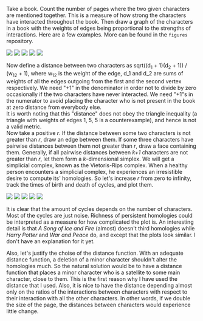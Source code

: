 Take a book. Count the number of pages where the two given characters are mentioned together. This is a measure of how strong the characters have interacted throughout the book. Then draw a graph of the characters in a book with the weights of edges being proportional to the strengths of interactions. Here are a few examples. More can be found in the `figures` repository.

![](figures/LTR3.png)
![](figures/SIF4.png)
![](figures/HP2.png)
![](figures/WP.png)
![](figures/MM.png)

Now define a distance between two characters as sqrt((d<sub>1</sub> + 1)(d<sub>2</sub> + 1)) / (w<sub>12</sub> + 1), where w<sub>12</sub> is the weight of the edge, d_1 and d_2 are sums of weights of all the edges outgoing from the first and the second vertex respectively. We need "+1" in the denominator in order not to divide by zero occasionally if the two characters have never interacted. We need "+1"s in the numerator to avoid placing the character who is not present in the book at zero distance from everybody else. <br />
It is worth noting that this "distance" does not obey the triangle inequality (a triangle with weights of edges 1, 5, 5 is a counterexample), and hence is not a valid metric. <br />
Now take a positive *r*. If the distance between some two characters is not greater than *r*, draw an edge between them. If some three characters have pairwise distances between them not greater than *r*, draw a face containing them. Generally, if all pairwise distances between *k+1* characters are not greater than *r*, let them form a *k*-dimensional simplex. We will get a simplicial complex, known as the Vietoris-Rips complex. When a healthy person encounters a simplicial complex, he experiences an irresistible desire to compute its' homologies. So let's increase *r* from zero to infinity, track the times of birth and death of cycles, and plot them.

![](figures/LTRhom.png)
![](figures/SIFhom.png)
![](figures/HPhom.png)
![](figures/WPhom.png)
![](figures/MMhom.png)

It is clear that the amount of cycles depends on the number of characters. Most of the cycles are just noise. Richness of persistent homologies could be interpreted as a measure for how complicated the plot is. An interesting detail is that *A Song of Ice and Fire* (almost) doesn't third homologies while *Harry Potter* and *War and Peace* do, and except that the plots look similar. I don't have an explanation for it yet.

Also, let's justify the choise of the distance function. With an adequate distance function, a deletion of a minor character shouldn't alter the homologies much. So the natural solution would be to have a distance function that places a minor character who is a satellite to some main character, close to them. This is the first reason why I have used the distance that I used. Also, it is nice to have the distance depending almost only on the ratios of the interactions between characters with respect to their interaction with all the other characters. In other words, if we double the size of the page, the distances between characters would experience little change.
